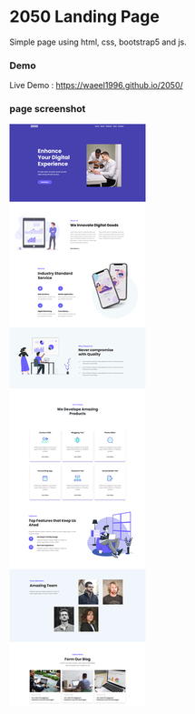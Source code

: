 # 2050 Landing Page

Simple page using html, css, bootstrap5 and js.

### Demo
Live Demo : https://waeel1996.github.io/2050/

### page screenshot 
![](https://github.com/Waeel1996/2050/blob/main/FireShot%20Capture%20001%20-%20Bootstrap%20demo%20-%20.png)
